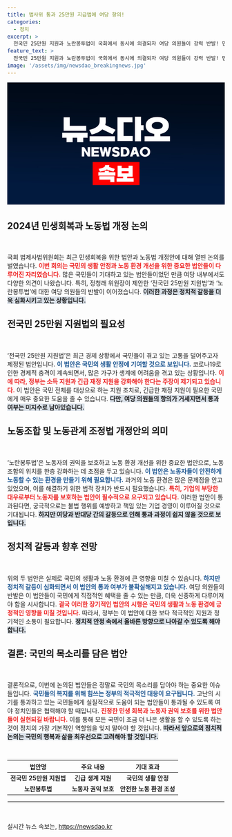 ```yaml
---
title: 법사위 통과 25만원 지급법에 여당 항의!
categories:
  - 정치
excerpt: >
  전국민 25만원 지원과 노란봉투법이 국회에서 동시에 의결되자 여당 의원들이 강력 반발! 민생과 노동이 격돌하는 현장 속으로 들어갑니다. 클릭해 보세요!
feature_text: >
  전국민 25만원 지원과 노란봉투법이 국회에서 동시에 의결되자 여당 의원들이 강력 반발! 민생과 노동이 격돌하는 현장 속으로 들어갑니다. 클릭해 보세요!
image: '/assets/img/newsdao_breakingnews.jpg'
---
```


<p><img src="/assets/img/newsdao_breakingnews.jpg" alt="ranknews 속보" /></p>

<h2 data-ke-size="size26">2024년 민생회복과 노동법 개정 논의</h2>

<p data-ke-size="size16">&nbsp;</p>

<p>국회 법제사법위원회는 최근 민생회복을 위한 법안과 노동법 개정안에 대해 열띤 논의를 벌였습니다. <b><span style="color: #ee2323;">이번 회의는 국민의 생활 안정과 노동 환경 개선을 위한 중요한 법안들이 다루어진 자리였습니다.</span></b> 많은 국민들이 기대하고 있는 법안들이었던 만큼 여당 내부에서도 다양한 의견이 나왔습니다. 특히, 정청래 위원장이 제안한 ‘전국민 25만원 지원법’과 ‘노란봉투법’에 대한 여당 의원들의 반발이 이어졌습니다. <b><span style="background-color: #21538527;">이러한 과정은 정치적 갈등을 더욱 심화시키고 있는 상황입니다.</span></b> </p>

<h2 data-ke-size="size26">전국민 25만원 지원법의 필요성</h2>

<p data-ke-size="size16">&nbsp;</p>

<p>‘전국민 25만원 지원법’은 최근 경제 상황에서 국민들이 겪고 있는 고통을 덜어주고자 제정된 법안입니다. <b><span style="color: #1a5490;">이 법안은 국민의 생활 안정에 기여할 것으로 보입니다.</span></b> 코로나19로 인한 경제적 충격이 계속되면서, 많은 가구가 생계에 어려움을 겪고 있는 상황입니다. <b><span style="color: #ee2323;">이에 따라, 정부는 소득 지원과 긴급 재정 지원을 강화해야 한다는 주장이 제기되고 있습니다.</span></b> 이 법안은 국민 전체를 대상으로 하는 지원 조치로, 긴급한 재정 지원이 필요한 국민에게 매우 중요한 도움을 줄 수 있습니다.   <b><span style="background-color: #21538527;">다만, 여당 의원들의 항의가 거세지면서 통과 여부는 미지수로 남아있습니다.</span></b></p>

<h2 data-ke-size="size26">노동조합 및 노동관계 조정법 개정안의 의미</h2>

<p data-ke-size="size16">&nbsp;</p>

<p>‘노란봉투법’은 노동자의 권익을 보호하고 노동 환경 개선을 위한 중요한 법안으로, 노동조합의 위치를 한층 강화하는 데 초점을 두고 있습니다. <b><span style="color: #1a5490;">이 법안은 노동자들이 안전하게 노동할 수 있는 환경을 만들기 위해 필요합니다.</span></b> 과거의 노동 환경은 많은 문제점을 안고 있었으며, 이를 해결하기 위한 법적 장치가 반드시 필요했습니다. <b><span style="color: #ee2323;">특히, 기업의 부당한 대우로부터 노동자를 보호하는 법안이 필수적으로 요구되고 있습니다.</span></b> 이러한 법안이 통과된다면, 궁극적으로는 불법 행위를 예방하고 책임 있는 기업 경영이 이루어질 것으로 기대됩니다. <b><span style="background-color: #21538527;">하지만 여당과 반대당 간의 갈등으로 인해 통과 과정이 쉽지 않을 것으로 보입니다.</span></b></p>

<h2 data-ke-size="size26">정치적 갈등과 향후 전망</h2>

<p data-ke-size="size16">&nbsp;</p>

<p>위의 두 법안은 실제로 국민의 생활과 노동 환경에 큰 영향을 미칠 수 있습니다. <b><span style="color: #1a5490;">하지만 정치적 갈등이 심화되면서 이 법안의 통과 여부가 불확실해지고 있습니다.</span></b> 여당 의원들의 반발은 이 법안들이 국민에게 직접적인 혜택을 줄 수 있는 만큼, 더욱 신중하게 다루어져야 함을 시사합니다. <b><span style="color: #ee2323;">결국 이러한 장기적인 법안의 시행은 국민의 생활과 노동 환경에 긍정적인 영향을 미칠 것입니다.</span></b> 따라서, 정부는 이 법안에 대한 보다 적극적인 지원과 정기적인 소통이 필요합니다. <b><span style="background-color: #21538527;">정치적 안정 속에서 올바른 방향으로 나아갈 수 있도록 해야 합니다.</span></b></p>

<h2 data-ke-size="size26">결론: 국민의 목소리를 담은 법안</h2>

<p data-ke-size="size16">&nbsp;</p>

<p>결론적으로, 이번에 논의된 법안들은 정말로 국민의 목소리를 담아야 하는 중요한 이슈들입니다. <b><span style="color: #1a5490;">국민들의 복지를 위해 힘쓰는 정부의 적극적인 대응이 요구됩니다.</span></b> 고난의 시기를 통과하고 있는 국민들에게 실질적으로 도움이 되는 법안들이 통과될 수 있도록 여야 정치인들은 협력해야 할 때입니다. <b><span style="color: #ee2323;">진정한 민생 회복과 노동자 권익 보호를 위한 법안들이 실현되길 바랍니다.</span></b> 이를 통해 모든 국민이 조금 더 나은 생활을 할 수 있도록 하는 것이 정치의 가장 기본적인 역할임을 잊지 말아야 할 것입니다. <b><span style="background-color: #21538527;">따라서 앞으로의 정치적 논의는 국민의 행복과 삶을 최우선으로 고려해야 할 것입니다.</span></b></p>

<p data-ke-size="size16">&nbsp;</p>

<table>
  <thead>
    <tr>
      <th style="text-align: center;">법안명</th>
      <th style="text-align: center;">주요 내용</th>
      <th style="text-align: center;">기대 효과</th>
    </tr>
  </thead>
  <tbody>
    <tr>
      <td style="text-align: center; height: 17px;"><b>전국민 25만원 지원법</b></td>
      <td style="text-align: center; height: 17px;"><b>긴급 생계 지원</b></td>
      <td style="text-align: center; height: 17px;"><b>국민의 생활 안정</b></td>
    </tr>
    <tr>
      <td style="text-align: center; height: 17px;"><b>노란봉투법</b></td>
      <td style="text-align: center; height: 17px;"><b>노동자 권익 보호</b></td>
      <td style="text-align: center; height: 17px;"><b>안전한 노동 환경 조성</b></td>
    </tr>
  </tbody>
</table>

<hr style="border: 1px solid #eaeaea;"/>

<p data-ke-size="size16">&nbsp;</p>
실시간 뉴스 속보는, <a href="https://newsdao.kr" rel="dofollow">https://newsdao.kr</a>


